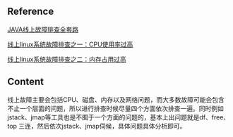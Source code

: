 ## Reference

[JAVA线上故障排查全套路](https://fredal.xin/java-error-check#toc_h1_13)

[线上linux系统故障排查之一：CPU使用率过高](https://www.jianshu.com/p/6d573e42310a)

[线上linux系统故障排查之二：内存占用过高](https://www.jianshu.com/p/43b2ecdfe005)



## Content

线上故障主要会包括CPU、磁盘、内存以及网络问题，而大多数故障可能会包含不止一个层面的问题，所以进行排查时候尽量四个方面依次排查一遍。同时例如jstack、jmap等工具也是不囿于一个方面的问题的，基本上出问题就是df、free、top 三连，然后依次jstack、jmap伺候，具体问题具体分析即可。